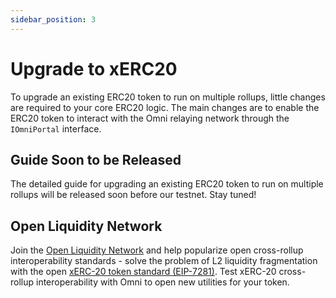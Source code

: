 ```yaml
---
sidebar_position: 3
---
```


# Upgrade to xERC20

To upgrade an existing ERC20 token to run on multiple rollups, little changes are required to your core ERC20 logic. The main changes are to enable the ERC20 token to interact with the Omni relaying network through the `IOmniPortal` interface.

## Guide Soon to be Released

The detailed guide for upgrading an existing ERC20 token to run on multiple rollups will be released soon before our testnet. Stay tuned!

## Open Liquidity Network

Join the [Open Liquidity Network](https://www.openliquidity.org/) and help popularize open cross-rollup interoperability standards - solve the problem of L2 liquidity fragmentation with the open [xERC-20 token standard (EIP-7281)](https://ethereum-magicians.org/t/erc-7281-sovereign-bridged-tokens/14979). Test xERC-20 cross-rollup interoperability with Omni to open new utilities for your token.
